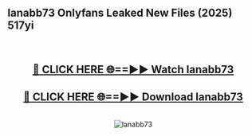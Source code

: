 <h2>lanabb73 Onlyfans Leaked New Files (2025) 517yi</h2>
<br>
<div align="center">
<h2><a href="https://mediafiles.top/lanabb73&ref=git" rel="nofollow">🔴 CLICK HERE 🌐==►► Watch lanabb73</a></h2>
<h2><a href="https://mediafiles.top/lanabb73&ref=git" rel="nofollow">🔴 CLICK HERE 🌐==►► Download lanabb73</a></h2>
<br>
<a href="https://mediafiles.top/lanabb73&ref=git" rel="nofollow" data-target="animated-image.originalLink"><img src="https://i.ibb.co.com/xMMVF88/686577567.gif" alt="lanabb73" style="max-width: 100%; display: inline-block;" data-target="animated-image.originalImage"></a>
</div>
<br>
<br>
